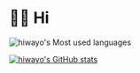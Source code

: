 # 👋🏻 Hi

![hiwayo's Most used languages](https://github-readme-stats.vercel.app/api/top-langs/?username=hway-git&layout=compact&langs_count=10)

[![hiwayo's GitHub stats](https://github-readme-stats.vercel.app/api?username=hway-git)](https://github.com/anuraghazra/github-readme-stats)
